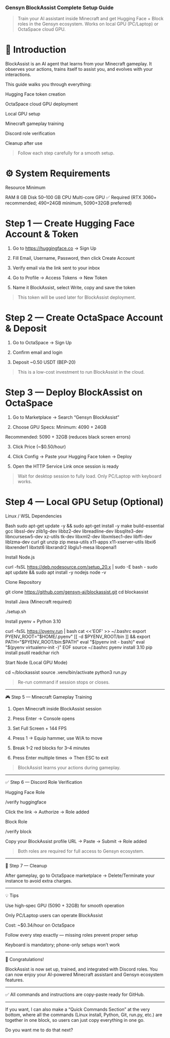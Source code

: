 ### Gensyn BlockAssist Complete Setup Guide

> Train your AI assistant inside Minecraft and get Hugging Face + Block roles in the Gensyn ecosystem.
Works on local GPU (PC/Laptop) or OctaSpace cloud GPU.

# 📘 Introduction

BlockAssist is an AI agent that learns from your Minecraft gameplay.
It observes your actions, trains itself to assist you, and evolves with your interactions.

This guide walks you through everything:

Hugging Face token creation

OctaSpace cloud GPU deployment

Local GPU setup

Minecraft gameplay training

Discord role verification

Cleanup after use


> Follow each step carefully for a smooth setup.

# ⚙️ System Requirements

Resource	Minimum

RAM	8 GB
Disk	50–100 GB
CPU	Multi-core
GPU	✅ Required (RTX 3060+ recommended; 490+24GB minimum, 5090+32GB preferred)


# Step 1 — Create Hugging Face Account & Token

1. Go to https://huggingface.co → Sign Up

2. Fill Email, Username, Password, then click Create Account

3. Verify email via the link sent to your inbox

4. Go to Profile → Access Tokens → New Token

5. Name it BlockAssist, select Write, copy and save the token

> This token will be used later for BlockAssist deployment.

# Step 2 — Create OctaSpace Account & Deposit

1. Go to OctaSpace → Sign Up

2. Confirm email and login

3. Deposit ~0.50 USDT (BEP-20) 

> This is a low-cost investment to run BlockAssist in the cloud.


# Step 3 — Deploy BlockAssist on OctaSpace

1. Go to Marketplace → Search “Gensyn BlockAssist”

2. Choose GPU Specs: Minimum: 4090 + 24GB

Recommended: 5090 + 32GB (reduces black screen errors)

3. Click Price (~$0.50/hour)

4. Click Config → Paste your Hugging Face token → Deploy

5. Open the HTTP Service Link once session is ready

> Wait for desktop session to fully load.
Only PC/Laptop with keyboard works.


# Step 4 — Local GPU Setup (Optional)

Linux / WSL Dependencies

Bash
sudo apt-get update -y && sudo apt-get install -y make build-essential gcc libssl-dev zlib1g-dev libbz2-dev libreadline-dev libsqlite3-dev libncursesw5-dev xz-utils tk-dev libxml2-dev libxmlsec1-dev libffi-dev liblzma-dev curl git unzip zip mesa-utils x11-apps x11-xserver-utils libxi6 libxrender1 libxtst6 libxrandr2 libglu1-mesa libopenal1

Install Node.js

curl -fsSL https://deb.nodesource.com/setup_20.x | sudo -E bash -
sudo apt update && sudo apt install -y nodejs
node -v

Clone Repository

git clone https://github.com/gensyn-ai/blockassist.git
cd blockassist

Install Java (Minecraft required)

./setup.sh

Install pyenv + Python 3.10

curl -fsSL https://pyenv.run | bash
cat <<'EOF' >> ~/.bashrc
export PYENV_ROOT="$HOME/.pyenv"
[[ -d $PYENV_ROOT/bin ]] && export PATH="$PYENV_ROOT/bin:$PATH"
eval "$(pyenv init - bash)"
eval "$(pyenv virtualenv-init -)"
EOF
source ~/.bashrc
pyenv install 3.10
pip install psutil readchar rich

Start Node (Local GPU Mode)

cd ~/blockassist
source .venv/bin/activate
python3 run.py

> Re-run command if session stops or closes.




---

🎮 Step 5 — Minecraft Gameplay Training

1. Open Minecraft inside BlockAssist session


2. Press Enter → Console opens


3. Set Full Screen + 144 FPS


4. Press 1 → Equip hammer, use W/A to move


5. Break 1–2 red blocks for 3–4 minutes


6. Press Enter multiple times → Then ESC to exit



> BlockAssist learns your actions during gameplay.




---

✅ Step 6 — Discord Role Verification

Hugging Face Role

/verify huggingface

Click the link → Authorize → Role added


Block Role

/verify block

Copy your BlockAssist profile URL → Paste → Submit → Role added


> Both roles are required for full access to Gensyn ecosystem.




---

🧹 Step 7 — Cleanup

After gameplay, go to OctaSpace marketplace → Delete/Terminate your instance to avoid extra charges.



---

💡 Tips

Use high-spec GPU (5090 + 32GB) for smooth operation

Only PC/Laptop users can operate BlockAssist

Cost: ~$0.34/hour on OctaSpace

Follow every step exactly — missing roles prevent proper setup

Keyboard is mandatory; phone-only setups won’t work



---

🎯 Congratulations!

BlockAssist is now set up, trained, and integrated with Discord roles.
You can now enjoy your AI-powered Minecraft assistant and Gensyn ecosystem features.


---

✅ All commands and instructions are copy-paste ready for GitHub.


---

If you want, I can also make a “Quick Commands Section” at the very bottom, where all the commands (Linux install, Python, Git, run.py, etc.) are together in one block, so users can just copy everything in one go.

Do you want me to do that next?

